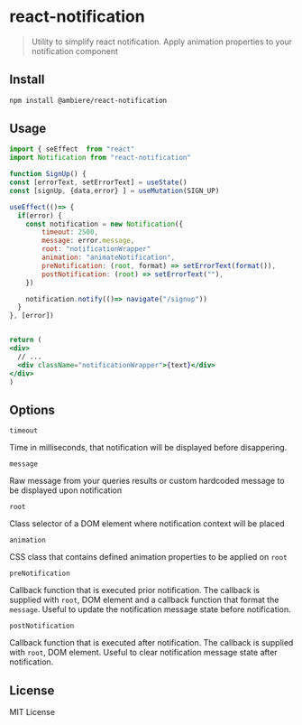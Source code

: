 # react-notification

>Utility to simplify react notification. Apply animation properties to your notification component

## Install

```bash
npm install @ambiere/react-notification
```

## Usage

```jsx
import { seEffect  from "react"
import Notification from "react-notification"

function SignUp() {
const [errorText, setErrorText] = useState()
const [signUp, {data,error} ] = useMutation(SIGN_UP)

useEffect(()=> {
  if(error) {
    const notification = new Notification({
        timeout: 2500,
        message: error.message,
        root: "notificationWrapper"
        animation: "animateNotification",
        preNotification: (root, format) => setErrorText(format()),
        postNotification: (root) => setErrorText(""),
    })

    notification.notify(()=> navigate("/signup"))
  }
}, [error])


return (
<div>
  // ...
  <div className="notificationWrapper">{text}</div>
</div>
)
```


## Options

`timeout`

Time in milliseconds, that notification will be displayed before disappering.

`message`

Raw message from your queries results or custom hardcoded message to be displayed upon notification

`root`

Class selector of a DOM element where notification context will be placed

`animation`

CSS class that contains defined animation properties to be applied on `root`

`preNotification`

Callback function that is executed prior notification. The callback is supplied with `root`, DOM element and
a callback function that format the `message`. Useful to update the notification message state before notification.

`postNotification`

Callback function that is executed after notification. The callback is supplied with `root`, DOM element. Useful to clear
notification message state after notification.


## License

MIT License


